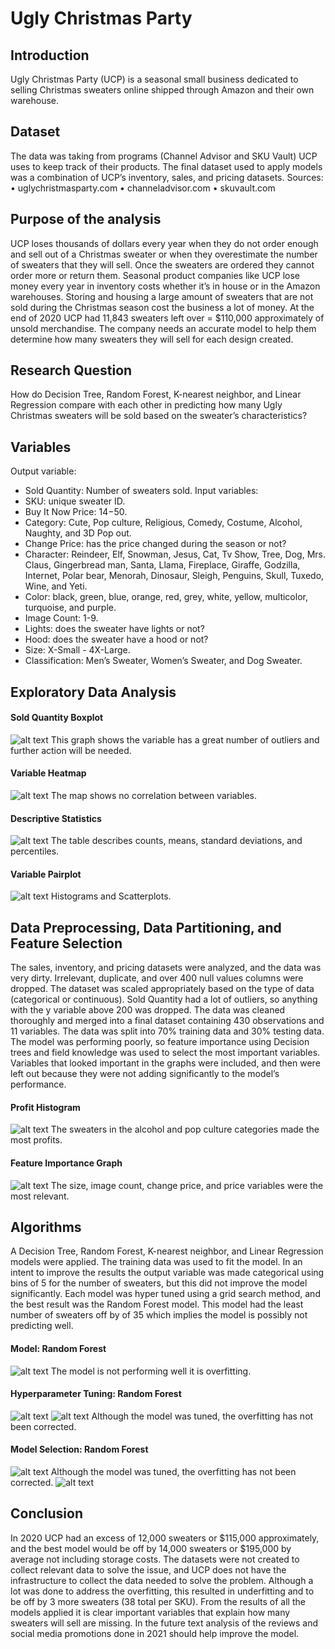 # Ugly Christmas Party

## Introduction
Ugly Christmas Party (UCP) is a seasonal small business dedicated to selling Christmas sweaters online shipped through Amazon and their own warehouse.

## Dataset
The data was taking from programs (Channel Advisor and SKU Vault) UCP uses to keep track of their products. The final dataset used to apply models was a combination of UCP’s inventory, sales, and pricing datasets.
Sources: 
•	uglychristmasparty.com 
•	channeladvisor.com
•	skuvault.com

## Purpose of the analysis
UCP loses thousands of dollars every year when they do not order enough and sell out of a Christmas sweater or when they overestimate the number of sweaters that they will sell. Once the sweaters are ordered they cannot order more or return them. Seasonal product companies like UCP lose money every year in inventory costs whether it’s in house or in the Amazon warehouses. Storing and housing a large amount of sweaters that are not sold during the Christmas season cost the business a lot of money. At the end of 2020 UCP had 11,843 sweaters left over = $110,000 approximately of unsold merchandise. The company needs an accurate model to help them determine how many sweaters they will sell for each design created.

## Research Question
How do Decision Tree, Random Forest, K-nearest neighbor, and Linear Regression compare with each other in predicting how many Ugly Christmas sweaters will be sold based on the sweater’s characteristics?

## Variables
Output variable:
-	Sold Quantity: Number of sweaters sold.
Input variables: 
-	SKU: unique sweater ID.
-	Buy It Now Price: $14-$50.
-	Category: Cute, Pop culture, Religious, Comedy, Costume, Alcohol, Naughty, and 3D Pop out.
-	Change Price: has the price changed during the season or not?
-	Character: Reindeer, Elf, Snowman, Jesus, Cat, Tv Show, Tree, Dog, Mrs. Claus, Gingerbread man, Santa, Llama, Fireplace, Giraffe, Godzilla, Internet, Polar bear, Menorah, Dinosaur, Sleigh, Penguins, Skull, Tuxedo, Wine, and Yeti.
-	Color: black, green, blue, orange, red, grey, white, yellow, multicolor, turquoise, and purple.
-	Image Count: 1-9.
-	Lights: does the sweater have lights or not?
-	Hood: does the sweater have a hood or not?
-	Size: X-Small - 4X-Large.
-	Classification: Men’s Sweater, Women’s Sweater, and Dog Sweater.

## Exploratory Data Analysis
#### Sold Quantity Boxplot
![alt text](https://github.com/natvalenz/uglyXmas/blob/main/Picture2.png)
This graph shows the variable has a great number of outliers and further action will be needed.

#### Variable Heatmap
![alt text](https://github.com/natvalenz/uglyXmas/blob/main/Picture3.png)
The map shows no correlation between variables.

#### Descriptive Statistics
![alt text](https://github.com/natvalenz/uglyXmas/blob/main/Picture4.png)
The table describes counts, means, standard deviations, and percentiles.

#### Variable Pairplot
![alt text](https://github.com/natvalenz/uglyXmas/blob/main/Picture5.png)
Histograms and Scatterplots.


## Data Preprocessing, Data Partitioning, and Feature Selection
The sales, inventory, and pricing datasets were analyzed, and the data was very dirty. Irrelevant, duplicate, and over 400 null values columns were dropped. The dataset was scaled appropriately based on the type of data (categorical or continuous). Sold Quantity had a lot of outliers, so anything with the y variable above 200 was dropped. The data was cleaned thoroughly and merged into a final dataset containing 430 observations and 11 variables. The data was split into 70% training data and 30% testing data.
The model was performing poorly, so feature importance using Decision trees and field knowledge was used to select the most important variables. Variables that looked important in the graphs were included, and then were left out because they were not adding significantly to the model’s performance.

#### Profit Histogram
![alt text](https://github.com/natvalenz/uglyXmas/blob/main/Picture13.png)
The sweaters in the alcohol and pop culture categories made the most profits.

#### Feature Importance Graph
![alt text](https://github.com/natvalenz/uglyXmas/blob/main/Picture14.png)
The size, image count, change price, and price variables were the most relevant.

## Algorithms
A Decision Tree, Random Forest, K-nearest neighbor, and Linear Regression models were applied. The training data was used to fit the model. In an intent to improve the results the output variable was made categorical using bins of 5 for the number of sweaters, but this did not improve the model significantly. Each model was hyper tuned using a grid search method, and the best result was the Random Forest model. This model had the least number of sweaters off by of 35 which implies the model is possibly not predicting well. 

#### Model: Random Forest
![alt text](https://github.com/natvalenz/uglyXmas/blob/main/Picture15.png)
The model is not performing well it is overfitting.

#### Hyperparameter Tuning: Random Forest
![alt text](https://github.com/natvalenz/uglyXmas/blob/main/Picture16.png)
![alt text](https://github.com/natvalenz/uglyXmas/blob/main/Picture17.png)
Although the model was tuned, the overfitting has not been corrected.

#### Model Selection: Random Forest
![alt text](https://github.com/natvalenz/uglyXmas/blob/main/Picture18.png)
Although the model was tuned, the overfitting has not been corrected.
![alt text](https://github.com/natvalenz/uglyXmas/blob/main/Picture19.png)

## Conclusion
In 2020 UCP had an excess of 12,000 sweaters or $115,000 approximately, and the best model would be off by 14,000 sweaters or $195,000 by average not including storage costs. The datasets were not created to collect relevant data to solve the issue, and UCP does not have the infrastructure to collect the data needed to solve the problem. Although a lot was done to address the overfitting, this resulted in underfitting and to be off by 3 more sweaters (38 total per SKU). From the results of all the models applied it is clear important variables that explain how many sweaters will sell are missing. In the future text analysis of the reviews and social media promotions done in 2021 should help improve the model.
